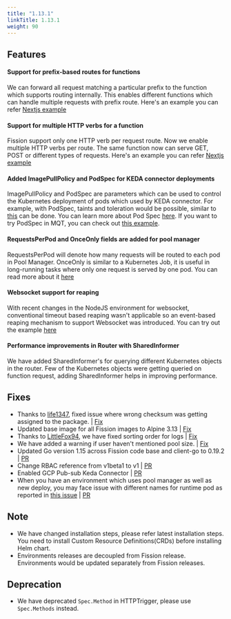 ```yaml
---
title: "1.13.1"
linkTitle: 1.13.1
weight: 90
---
```


## Features

#### Support for prefix-based routes for functions

We can forward all request matching a particular prefix to the function which supports routing internally. This enables different functions which can handle multiple requests with prefix route. Here's an example you can refer [Nextjs example]( https://github.com/fission/examples/tree/master/samples/nextjs-prefixpath )

#### Support for multiple HTTP verbs for a function

Fission support only one HTTP verb per request route. Now we enable multiple HTTP verbs per route. The same function now can serve GET, POST or different types of requests. Here's an example you can refer [Nextjs example]( https://github.com/fission/examples/tree/master/samples/nextjs-prefixpath )

#### Added ImagePullPolicy and PodSpec for KEDA connector deployments

ImagePullPolicy and PodSpec are parameters which can be used to control the Kubernetes deployment of pods which used by KEDA connector. For example, with PodSpec, taints and toleration would be possible, similar to [this](/docs/usage/spec/podspec/toleration/) can be done. You can learn more about Pod Spec [here](/docs/usage/spec/). If you want to try PodSpec in MQT, you can check out [this example](https://github.com/fission/examples/tree/master/samples/kafka-keda/specs).

#### RequestsPerPod and OnceOnly fields are added for pool manager

RequestsPerPod will denote how many requests will be routed to each pod in Pool Manager.
OnceOnly is similar to a Kubernetes Job, it is useful in long-running tasks where only one request is served by one pod. You can read more about it [here](/docs/usage/function/executor/)

#### Websocket support for reaping

With recent changes in the NodeJS environment for websocket, conventional timeout based reaping wasn't applicable so an event-based reaping mechanism to support Websocket was introduced. You can try out the example [here](https://github.com/fission/examples/tree/master/samples/websocket) 

#### Performance improvements in Router with SharedInformer

We have added SharedInformer's for querying different Kubernetes objects in the router. Few of the Kubernetes objects were getting queried on function request, adding SharedInformer helps in improving performance.

## Fixes

* Thanks to [life1347](https://github.com/life1347), fixed issue where wrong checksum was getting assigned to the package. | [Fix](https://github.com/fission/fission/pull/1968)
* Updated base image for all Fission images to Alpine 3.13 | [Fix](https://github.com/fission/fission/pull/2017)
* Thanks to [LittleFox94](https://github.com/LittleFox94), we have fixed sorting order for logs | [Fix](https://github.com/fission/fission/pull/1956)
* We have added a warning if user haven't mentioned pool size. | [Fix](https://github.com/fission/fission/pull/1837)
* Updated Go version 1.15 across Fission code base and client-go to 0.19.2 | [PR](https://github.com/fission/fission/pull/2033)
* Change RBAC reference from v1beta1 to v1 | [PR](https://github.com/fission/fission/pull/2059)
* Enabled GCP Pub-sub Keda Connector | [PR](https://github.com/fission/fission/pull/2059)
* When you have an environment which uses pool manager as well as new deploy, you may face issue with different names for runtime pod as reported in [this issue](https://github.com/fission/fission/issues/2043) | [PR](https://github.com/fission/fission/pull/2044)

## Note

* We have changed installation steps, please refer latest installation steps. You need to install Custom Resource Definitions(CRDs) before installing Helm chart.
* Environments releases are decoupled from Fission release. Environments would be updated separately from Fission releases.

## Deprecation

* We have deprecated `Spec.Method` in HTTPTrigger, please use `Spec.Methods` instead.
